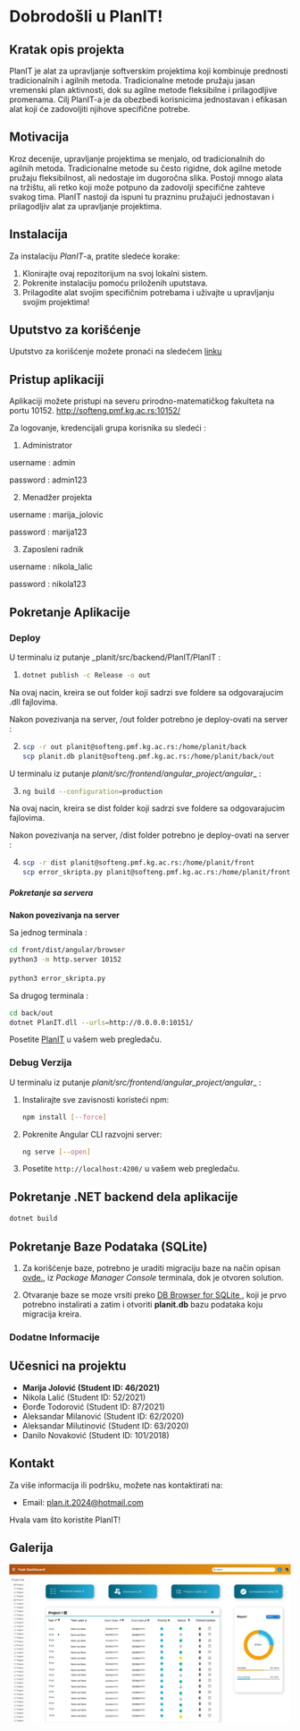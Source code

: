 # Dobrodošli u PlanIT!

## Kratak opis projekta

PlanIT je alat za upravljanje softverskim projektima koji kombinuje prednosti tradicionalnih i agilnih metoda. Tradicionalne metode pružaju jasan vremenski plan aktivnosti, dok su agilne metode fleksibilne i prilagodljive promenama. Cilj PlanIT-a je da obezbedi korisnicima jednostavan i efikasan alat koji će zadovoljiti njihove specifične potrebe.

## Motivacija

Kroz decenije, upravljanje projektima se menjalo, od tradicionalnih do agilnih metoda. Tradicionalne metode su često rigidne, dok agilne metode pružaju fleksibilnost, ali nedostaje im dugoročna slika. Postoji mnogo alata na tržištu, ali retko koji može potpuno da zadovolji specifične zahteve svakog tima. PlanIT nastoji da ispuni tu prazninu pružajući jednostavan i prilagodljiv alat za upravljanje projektima.

## Instalacija

Za instalaciju *PlanIT*-a, pratite sledeće korake:

1. Klonirajte ovaj repozitorijum na svoj lokalni sistem.
2. Pokrenite instalaciju pomoću priloženih uputstava.
3. Prilagodite alat svojim specifičnim potrebama i uživajte u upravljanju svojim projektima!

## Uputstvo za korišćenje

Uputstvo za korišćenje možete pronaći na sledećem [linku](https://gitlab.pmf.kg.ac.rs/si2024/planit/-/blob/master/docs/Uputstvo_PlanIT.pdf)

## Pristup aplikaciji

Aplikaciji možete pristupi na severu prirodno-matematičkog fakulteta na portu 10152. 
http://softeng.pmf.kg.ac.rs:10152/

Za logovanje, kredencijali grupa korisnika su sledeći :

1. Administrator 

username : admin

password : admin123


2. Menadžer projekta

username : marija_jolovic

password : marija123


3. Zaposleni radnik 

username : nikola_lalic

password : nikola123

## Pokretanje Aplikacije

### Deploy 

U terminalu iz putanje _planit/src/backend/PlanIT/PlanIT :

1. 
    ```bash
    dotnet publish -c Release -o out
    ```

Na ovaj nacin, kreira se out folder koji sadrzi sve foldere sa odgovarajucim .dll fajlovima.

Nakon povezivanja na server, /out folder potrebno je deploy-ovati na server :

2.
    ```bash
    scp -r out planit@softeng.pmf.kg.ac.rs:/home/planit/back
    scp planit.db planit@softeng.pmf.kg.ac.rs:/home/planit/back/out
    ```

U terminalu iz putanje _planit/src/frontend/angular\_project/angular__ :

3.  
    ```bash
    ng build --configuration=production
    ```

Na ovaj nacin, kreira se dist folder koji sadrzi sve foldere sa odgovarajucim fajlovima.

Nakon povezivanja na server, /dist folder potrebno je deploy-ovati na server : 

4. 
    ```bash
    scp -r dist planit@softeng.pmf.kg.ac.rs:/home/planit/front
    scp error_skripta.py planit@softeng.pmf.kg.ac.rs:/home/planit/front/dist/angular/browser
    ```

##### Pokretanje sa servera
**Nakon povezivanja na server**

Sa jednog terminala : 
```bash
cd front/dist/angular/browser
python3 -m http.server 10152

python3 error_skripta.py
```
    
Sa drugog terminala : 
```bash
cd back/out
dotnet PlanIT.dll --urls=http://0.0.0.0:10151/
```
Posetite [PlanIT](http://softeng.pmf.kg.ac.rs:10152/) u vašem web pregledaču.


### Debug Verzija

U terminalu iz putanje _planit/src/frontend/angular\_project/angular__ :

1. Instalirajte sve zavisnosti koristeći npm:

    ```bash
    npm install [--force]
    ```

2. Pokrenite Angular CLI razvojni server:

    ```bash
    ng serve [--open]
    ```

3. Posetite `http://localhost:4200/` u vašem web pregledaču.

## Pokretanje .NET backend dela aplikacije
 
```bash
dotnet build
```
## Pokretanje Baze Podataka (SQLite)

1. Za korišćenje baze, potrebno je uraditi migraciju baze na način opisan [ovde.](https://gitlab.pmf.kg.ac.rs/si2024/planit/-/blob/master/src/backend/PlanIT/README.md), iz _Package Manager Console_ terminala, dok je otvoren solution.

2. Otvaranje baze se moze vrsiti preko [ DB Browser for SQLite ](https://sqlitebrowser.org/), koji je prvo potrebno instalirati a zatim i otvoriti **planit.db** bazu podataka koju migracija kreira.

### Dodatne Informacije

## Učesnici na projektu

- **Marija Jolović (Student ID: 46/2021)**
- Nikola Lalić (Student ID: 52/2021)
- Đorđe Todorović (Student ID: 87/2021)
- Aleksandar Milanović (Student ID: 62/2020)
- Aleksandar Milutinović (Student ID: 63/2020)
- Danilo Novaković (Student ID: 101/2018)


## Kontakt

Za više informacija ili podršku, možete nas kontaktirati na:

- Email: plan.it.2024@hotmail.com

Hvala vam što koristite PlanIT!

## Galerija

![Gantogram](docs/proposal_designs/Current/TaskDashboard.svg)
